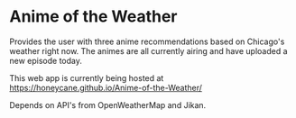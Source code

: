 # Anime of the Weather
Provides the user with three anime recommendations based on Chicago's weather right now.
The animes are all currently airing and have uploaded a new episode today.

This web app is currently being hosted at https://honeycane.github.io/Anime-of-the-Weather/

Depends on API's from OpenWeatherMap and Jikan.
